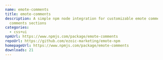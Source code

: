 ```yaml
---
name: emote-comments
title: emote-comments
description: A simple npm node integration for customizable emote comments and
  comments sections
categories:
  - css+ui
npmUrl: https://www.npmjs.com/package/emote-comments
repoUrl: https://github.com/ezoic-marketing/emote-npm
homepageUrl: https://www.npmjs.com/package/emote-comments
downloads: 21
---
```

